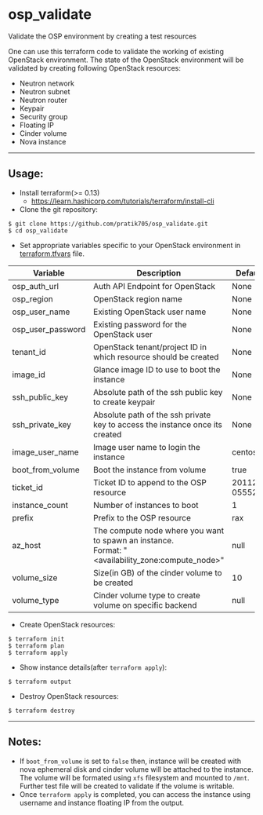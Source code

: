 # osp_validate
Validate the OSP environment by creating a test resources

One can use this terraform code to validate the working of existing OpenStack environment. The state of the OpenStack environment will be validated by creating following OpenStack resources:

  - Neutron network
  - Neutron subnet
  - Neutron router
  - Keypair
  - Security group
  - Floating IP
  - Cinder volume
  - Nova instance
---

## Usage:
- Install terraform(>= 0.13)
  - https://learn.hashicorp.com/tutorials/terraform/install-cli 
- Clone the git repository:  
```
$ git clone https://github.com/pratik705/osp_validate.git
$ cd osp_validate
```
- Set appropriate variables specific to your OpenStack environment in [terraform.tfvars](https://github.com/pratik705/osp_validate/blob/main/terraform.tfvars) file.

| Variable          | Description                                                                    | Default          | Required  |
|-------------------|--------------------------------------------------------------------------------|------------------|-----------|
| osp_auth_url      | Auth API Endpoint for OpenStack                                                | None             |Yes        |
| osp_region        | OpenStack region name                                                          | None             |Yes        |
| osp_user_name     | Existing OpenStack user name                                                   | None             |Yes        |
| osp_user_password | Existing password for the OpenStack user                                       | None             |Yes        |
| tenant_id         | OpenStack tenant/project ID in which resource should be created                | None             |Yes        |
| image_id          | Glance image ID to use to boot the instance                                    | None             |Yes        |
| ssh_public_key    | Absolute path of the ssh public key to create keypair                          | None             |Yes        |
| ssh_private_key   | Absolute path of the ssh private key to access the instance once its created   | None             |Yes        |
| image_user_name   | Image user name to login the instance                                          | centos           |No         |
| boot_from_volume  | Boot the instance from volume                                                  | true             |No         |
| ticket_id         | Ticket ID to append to the OSP resource                                        | 201120-05552     |No         |
| instance_count    | Number of instances to boot                                                    | 1                |No         |
| prefix            | Prefix to the OSP resource                                                     | rax              |No         |
| az_host           | The compute node where you want to spawn an instance.<br>Format: "<availability_zone:compute_node>"   | null             |No        |
| volume_size       | Size(in GB) of the cinder volume to be created                                 | 10               |No         |
| volume_type       | Cinder volume type to create volume on specific backend                        | null             |No         |

- Create OpenStack resources:
```
$ terraform init
$ terraform plan
$ terraform apply
```

- Show instance details(after `terraform apply`):
```
$ terraform output
```

- Destroy OpenStack resources:
```
$ terraform destroy
```
---

## Notes:
- If `boot_from_volume` is set to `false` then, instance will be created with nova ephemeral disk and cinder volume will be attached to the instance. The volume will be formated using `xfs` filesystem and mounted to `/mnt`. Further test file will be created to validate if the volume is writable.
- Once `terraform apply` is completed, you can access the instance using username and instance floating IP from the output.

